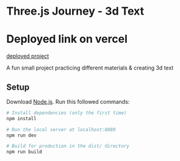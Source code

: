 # Three.js Journey - 3d Text

# Deployed link on vercel
[deployed project](https://threejs3dtext-et0rvr4kb-joefreeman8s-projects.vercel.app/)

A fun small project practicing different materials & creating 3d text

## Setup
Download [Node.js](https://nodejs.org/en/download/).
Run this followed commands:

``` bash
# Install dependencies (only the first time)
npm install

# Run the local server at localhost:8080
npm run dev

# Build for production in the dist/ directory
npm run build
```


